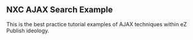 NXC AJAX Search Example
----------------------

This is the best practice tutorial examples of AJAX techniques within eZ Publish ideology.
